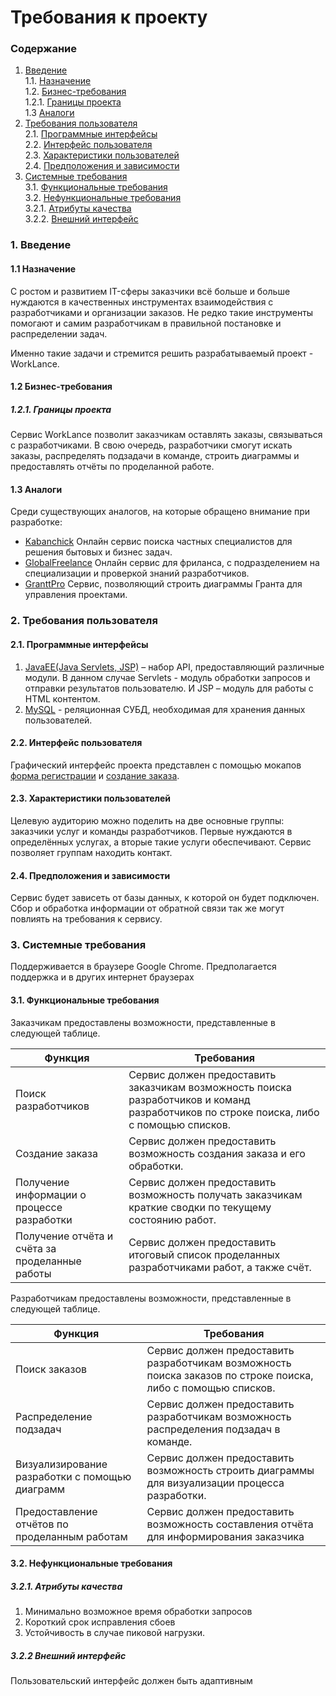 # Требования к проекту
### Содержание
1. [Введение](#1) <br>
  1.1. [Назначение](#1.1) <br>
  1.2. [Бизнес-требования](#1.2) <br>
      1.2.1. [Границы проекта](#1.2.1) <br>
  1.3 [Аналоги](#1.3) <br>
2. [Требования пользователя](#2) <br>
  2.1. [Программные интерфейсы](#2.1) <br>
  2.2. [Интерфейс пользователя](#2.2) <br>
  2.3. [Характеристики пользователей](#2.3) <br>
  2.4. [Предположения и зависимости](#2.4) <br>
3. [Системные требования](#3.) <br>
  3.1. [Функциональные требования](#3.1) <br>
  3.2. [Нефункциональные требования](#3.2) <br>
     3.2.1. [Атрибуты качества](#3.2.1) <br>
     3.2.2. [Внешний интерфейс](#3.2.2) <br>

### 1. Введение <a name="1"></a>
#### 1.1 Назначение <a name="1.1"></a>
С ростом и развитием IT-сферы заказчики всё больше и больше нуждаются в качественных инструментах взаимодействия с разработчиками и организации заказов. Не редко такие инструменты помогают и самим разработчикам в правильной постановке и распределении задач.
 
Именно такие задачи и стремится решить разрабатываемый проект  - WorkLance.
#### 1.2 Бизнес-требования <a name="1.2"></a>
##### 1.2.1. Границы проекта <a name="1.2.1"></a>
Сервис WorkLance позволит заказчикам оставлять заказы, связываться с разработчиками. В свою очередь, разработчики смогут искать заказы, распределять подзадачи в команде, строить диаграммы и предоставлять отчёты по проделанной работе.
#### 1.3 Аналоги <a name="1.3"></a>
Среди существующих аналогов, на которые обращено внимание при разработке:
* [Kabanchick](https://kabanchik.by) Онлайн сервис поиска частных специалистов для решения бытовых и бизнес задач.
* [GlobalFreelance](https://globalfreelance.by)  Онлайн сервис для фриланса, с подразделением на специализации и проверкой знаний разработчиков.
* [GranttPro](https://ganttpro.com) Сервис, позволяющий строить диаграммы Гранта для управления проектами.
### 2. Требования пользователя <a name="2"></a>
#### 2.1. Программные интерфейсы <a name="2.1"></a>
1) [JavaEE(Java Servlets, JSP)](https://www.oracle.com/java/technologies/java-ee-glance.html) – набор API, предоставляющий различные модули. В данном случае Servlets  - модуль обработки запросов и отправки результатов пользователю. И JSP – модуль для работы с HTML контентом.
2) [MySQL](https://www.mysql.com/) - реляционная СУБД, необходимая для хранения данных пользователей.
#### 2.2. Интерфейс пользователя <a name="2.2"></a>
Графический интерфейс проекта представлен с помощью мокапов [форма регистрации](https://github.com/Krealll/WorkLance/blob/master/documentation/mockups/REGISTER.pdf) и [создание заказа](https://github.com/Krealll/WorkLance/blob/master/documentation/mockups/ORDER.pdf).
#### 2.3. Характеристики пользователей <a name="2.3"></a>
Целевую аудиторию можно поделить на две основные группы: заказчики услуг и команды разработчиков. Первые нуждаются в определённых услугах, а вторые такие услуги обеспечивают. Сервис позволяет группам находить контакт.
#### 2.4. Предположения и зависимости <a name="2.4"></a>
Сервис будет зависеть от базы данных, к которой он будет подключен. Сбор и обработка информации от обратной связи так же могут повлиять на требования к сервису.
### 3. Системные требования <a name="3"></a>
Поддерживается в браузере Google Chrome. Предполагается поддержка и в других интернет браузерах
#### 3.1. Функциональные требования <a name="3.1"></a>
Заказчикам предоставлены возможности, представленные в следующей таблице.

Функция | Требования
--- | ---
Поиск разработчиков | Сервис должен предоставить заказчикам возможность поиска разработчиков и команд разработчиков по строке поиска, либо с помощью списков.
Создание заказа | Сервис должен предоставить возможность создания заказа и его обработки.
Получение информации о процессе разработки  | Сервис должен предоставить возможность получать заказчикам краткие сводки по текущему состоянию работ.
Получение отчёта и счёта за проделанные работы | Сервис должен предоставить итоговый список проделанных разработчиками работ, а также счёт.

Разработчикам предоставлены возможности, представленные в следующей таблице.

Функция | Требования
--- | ---
Поиск заказов | Сервис должен предоставить разработчикам возможность поиска заказов по строке поиска, либо с помощью списков.
Распределение подзадач | Сервис должен предоставить разработчикам возможность распределения подзадач в команде.
Визуализирование разработки с помощью диаграмм | Сервис должен предоставить возможность строить диаграммы для визуализации процесса разработки.
Предоставление отчётов по проделанным работам| Сервис должен предоставить возможность составления отчёта для информирования заказчика

#### 3.2. Нефункциональные требования <a name="3.2"></a>
  ##### 3.2.1. Атрибуты качества <a name="3.2.1"></a>
1) Минимально возможное время обработки запросов
2) Короткий срок исправления сбоев
3) Устойчивость в случае пиковой нагрузки. <br/>
  ##### 3.2.2 Внешний интерфейс <a name="3.2.2"></a>
Пользовательский интерфейс должен быть адаптивным

